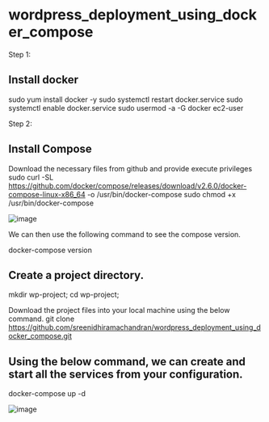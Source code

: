 # wordpress_deployment_using_docker_compose


Step 1: 

## Install docker

sudo yum install docker -y sudo systemctl restart docker.service sudo systemctl enable docker.service sudo usermod -a -G docker ec2-user

Step 2:

## Install Compose

Download the necessary files from github and provide execute privileges sudo curl -SL https://github.com/docker/compose/releases/download/v2.6.0/docker-compose-linux-x86_64 -o /usr/bin/docker-compose sudo chmod +x /usr/bin/docker-compose

![image](https://user-images.githubusercontent.com/120683482/216142950-0e740b9f-9a9d-46c7-9039-54a24c26ac5c.png)

We can then use the following command to see the compose version. 

docker-compose version

## Create a project directory.
mkdir wp-project; cd wp-project; 

Download the project files into your local machine using the below command.
git clone https://github.com/sreenidhiramachandran/wordpress_deployment_using_docker_compose.git

## Using the below command, we can create and start all the services from your configuration.

docker-compose up -d

![image](https://user-images.githubusercontent.com/120683482/216141018-44a46ea4-ae57-4ee3-9f43-64dd7c898071.png)
